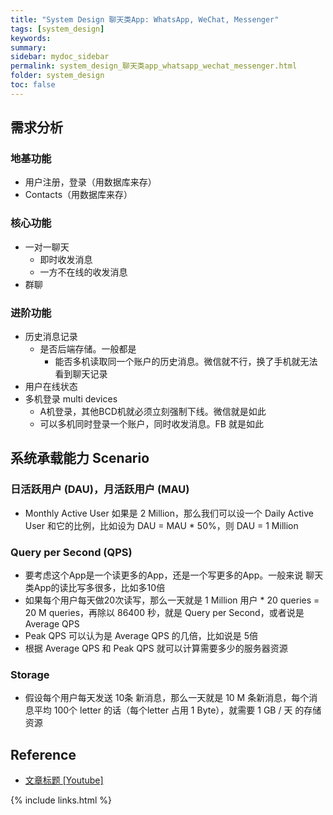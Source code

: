 ```yaml
---
title: "System Design 聊天类App: WhatsApp, WeChat, Messenger"
tags: [system_design]
keywords:
summary:
sidebar: mydoc_sidebar
permalink: system_design_聊天类app_whatsapp_wechat_messenger.html
folder: system_design
toc: false
---
```


## 需求分析

### 地基功能
* 用户注册，登录（用数据库来存）
* Contacts（用数据库来存）

### 核心功能
* 一对一聊天
  * 即时收发消息
  * 一方不在线的收发消息
* 群聊

### 进阶功能
* 历史消息记录
  * 是否后端存储。一般都是
    * 能否多机读取同一个账户的历史消息。微信就不行，换了手机就无法看到聊天记录
* 用户在线状态
* 多机登录 multi devices
  * A机登录，其他BCD机就必须立刻强制下线。微信就是如此
  * 可以多机同时登录一个账户，同时收发消息。FB 就是如此

## 系统承载能力 Scenario

### 日活跃用户 (DAU)，月活跃用户 (MAU)
* Monthly Active User 如果是 2 Million，那么我们可以设一个 Daily Active User 和它的比例，比如设为 DAU = MAU * 50%，则 DAU = 1 Million

### Query per Second (QPS)
* 要考虑这个App是一个读更多的App，还是一个写更多的App。一般来说 聊天类App的读比写多很多，比如多10倍
* 如果每个用户每天做20次读写，那么一天就是 1 Million 用户 * 20 queries = 20 M queries，再除以 86400 秒，就是 Query per Second，或者说是 Average QPS
* Peak QPS 可以认为是 Average QPS 的几倍，比如说是 5倍
* 根据 Average QPS 和 Peak QPS 就可以计算需要多少的服务器资源

### Storage
* 假设每个用户每天发送 10条 新消息，那么一天就是 10 M 条新消息，每个消息平均 100个 letter 的话（每个letter 占用 1 Byte），就需要 1 GB / 天 的存储资源





## Reference
* [文章标题 [Youtube]](网址放在这里)

{% include links.html %}
